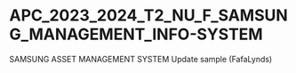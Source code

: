 # APC_2023_2024_T2_NU_F_SAMSUNG_MANAGEMENT_INFO-SYSTEM

SAMSUNG ASSET MANAGEMENT SYSTEM
Update sample (FafaLynds)